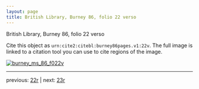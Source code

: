 ```yaml
---
layout: page
title: British Library, Burney 86, folio 22 verso
---
```


British Library, Burney 86, folio 22 verso

Cite this object as `urn:cite2:citebl:burney86pages.v1:22v`.  The full image is linked to a citation tool you can use to cite regions of the image.

[![burney_ms_86_f022v](http://www.homermultitext.org/iipsrv?IIIF=/project/homer/pyramidal/deepzoom/citebl/burney86imgs/v1/burney_ms_86_f022v.tif/full/800,/0/default.jpg)](http://www.homermultitext.org/ict2/?urn=urn:cite2:citebl:burney86imgs.v1:burney_ms_86_f022v) 

---

previous:  [22r](../22r/) | next: [23r](../23r/)
